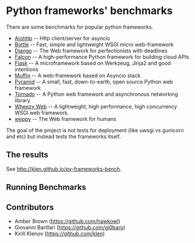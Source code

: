 Python frameworks' benchmarks
=============================

There are some benchmarks for popular python frameworks.

* [Aiohttp](https://github.com/KeepSafe/aiohttp)       -- Http client/server for asyncio
* [Bottle](https://github.com/bottlepy/bottle)         -- Fast, simple and lightweight WSGI micro web-framework
* [Django](https://github.com/django/django)           -- The Web framework for perfectionists with deadlines
* [Falcon](https://github.com/falconry/falcon)         -- A high-performance Python framework for building cloud APIs
* [Flask](https://github.com/mitsuhiko/flask)          -- A microframework based on Werkzeug, Jinja2 and good intentions
* [Muffin](https://github.com/klen/muffin)             -- A web-framework based on Asyncio stack
* [Pyramid](https://github.com/Pylons/pyramid)         -- A small, fast, down-to-earth, open source Python web framework
* [Tornado](https://github.com/tornadoweb/tornado)     -- A Python web framework and asynchronous networking library
* [Wheezy Web](https://bitbucket.org/akorn/wheezy.web) -- A lightweight, high performance, high concurrency WSGI web framework.
* [weppy](https://github.com/gi0baro/weppy)            -- The Web framework for humans

The goal of the project is not tests for deployment (like uwsgi vs gunicorn and
etc) but instead tests the frameworks itself.

## The results

See http://klen.github.io/py-frameworks-bench.

## Running Benchmarks


## Contributors

* Amber Brown (https://github.com/hawkowl)
* Giovanni Barillari (https://github.com/gi0baro)
* Kirill Klenov (https://github.com/klen)
